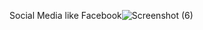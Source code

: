 Social Media like Facebook![Screenshot (6)](https://user-images.githubusercontent.com/116732100/232752323-0a9ca85e-dbbf-43f6-83e1-8299d3fc86bf.png)
